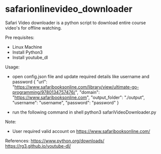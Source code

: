 # safarionlinevideo_downloader
Safari Video downloader is a python script to download entire course video's for offline watching.



Pre requisites:
 * Linux Machine
 * Install Python3
 * Install youtube_dl
 
 Usage:
   * open config.json file and update required details like username and password
     {
        "url": "https://www.safaribooksonline.com/library/view/ultimate-go-programming/9780134757476/",
        "domain": "https://www.safaribooksonline.com",
        "output_folder": "./output",
        "username": "username",
        "password": "password"
    }

   * run the following command in shell
     python3 safariVideoDownloader.py

 Note:
 * User required valid account on https://www.safaribooksonline.com/

 References:
 https://www.python.org/downloads/
 https://rg3.github.io/youtube-dl/

